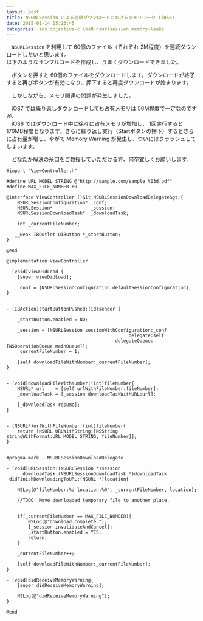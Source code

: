 ```yaml
---
layout: post
title: NSURLSession による連続ダウンロードにおけるメモリリーク (iOS8)
date: 2015-01-14 05:13:45
categories: ios objective-c ios8 nsurlsession memory-leaks
---
```

<p>　<code>NSURLSession</code> を利用して 60個のファイル（それぞれ 2M程度）を連続ダウンロードしたいと思います。<br>
以下のようなサンプルコードを作成し、うまくダウンロードできました。</p>

<p>　ボタンを押すと 60個のファイルをダウンロードします。ダウンロードが終了すると再びボタンが有効になり、押下すると再度ダウンロードが始まります。</p>

<p>　しかしながら、メモリ関連の問題が発生しました。</p>

<p>　iOS7 では繰り返しダウンロードしても占有メモリは 50M程度で一定なのですが、<br>
　iOS8 ではダウンロード中に徐々に占有メモリが増加し、 1回実行すると 170MB程度となります。さらに繰り返し実行（Startボタンの押下）するとさらに占有量が増し、やがて Memory Warning が発生し、ついにはクラッシュしてしまいます。</p>

<p>　どなたか解決の糸口をご教授していただける方、何卒宜しくお願いします。</p>

```
#import "ViewController.h"

#define URL_MODEL_STRING @"http://sample.com/sample_%03d.pdf"
#define MAX_FILE_NUMBER 60

@interface ViewController ()&lt;NSURLSessionDownloadDelegate&gt;{
    NSURLSessionConfiguration* _conf;
    NSURLSession*              _session;
    NSURLSessionDownloadTask*  _downloadTask;

    int _currentFileNumber;

   __weak IBOutlet UIButton *_startButton;
}

@end

@implementation ViewController

- (void)viewDidLoad {
    [super viewDidLoad];

    _conf = [NSURLSessionConfiguration defaultSessionConfiguration];
}


- (IBAction)startButtonPushed:(id)sender {

    _startButton.enabled = NO;

    _session = [NSURLSession sessionWithConfiguration:_conf
                                             delegate:self
                                        delegateQueue:[NSOperationQueue mainQueue]];
    _currentFileNumber = 1;

    [self downloadFileWithNumber:_currentFileNumber];
}


- (void)downloadFileWithNumber:(int)fileNumber{
    NSURL* url    = [self urlWithFileNumber:fileNumber];
    _downloadTask = [_session downloadTaskWithURL:url];

    [_downloadTask resume];
}


- (NSURL*)urlWithFileNumber:(int)fileNumber{
    return [NSURL URLWithString:[NSString stringWithFormat:URL_MODEL_STRING, fileNumber]];
}


#pragma mark - NSURLSessionDownloadDelegate

- (void)URLSession:(NSURLSession *)session
      downloadTask:(NSURLSessionDownloadTask *)downloadTask
 didFinishDownloadingToURL:(NSURL *)location{

    NSLog(@"fileNumber:%d location:%@", _currentFileNumber, location);

    //TODO: Move downloaded temporary file to another place.


    if(_currentFileNumber == MAX_FILE_NUMBER){
        NSLog(@"Download complete.");
        [_session invalidateAndCancel];
        _startButton.enabled = YES;
        return;
    }

    _currentFileNumber++;

    [self downloadFileWithNumber:_currentFileNumber];
}

- (void)didReceiveMemoryWarning{
    [super didReceiveMemoryWarning];

    NSLog(@"didReceiveMemoryWarning");
}

@end
```
